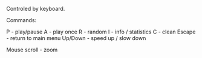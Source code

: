 Controled by keyboard.

Commands:

P - play/pause
A - play once
R - random
I - info / statistics
C - clean
Escape - return to main menu
Up/Down - speed up / slow down

Mouse scroll - zoom